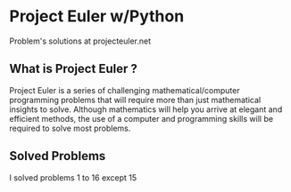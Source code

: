 # Project Euler w/Python
Problem's solutions at projecteuler.net
## What is Project Euler ?

Project Euler is a series of challenging mathematical/computer programming problems that will require more than just mathematical insights to solve. Although mathematics will help you arrive at elegant and efficient methods, the use of a computer and programming skills will be required to solve most problems.

## Solved Problems
I solved problems 1 to 16 except 15
